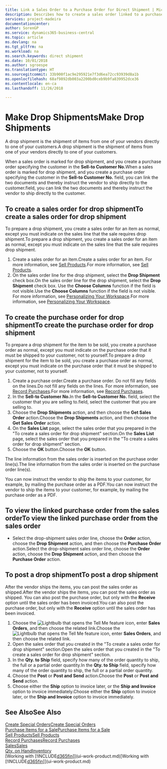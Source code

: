 ```yaml
---
title: Link a Sales Order to a Purchase Order for Direct Shipment | Microsoft Docs
description: Describes how to create a sales order linked to a purchase order to enable shipment directly from the vendor to the customer.
services: project-madeira
documentationcenter: 
author: SorenGP
ms.service: dynamics365-business-central
ms.topic: article
ms.devlang: na
ms.tgt_pltfrm: na
ms.workload: na
ms.search.keywords: direct shipment
ms.date: 10/01/2018
ms.author: sgroespe
ms.translationtype: HT
ms.sourcegitcommit: 33b900f1ac9e295921e7f3d6ea72cc93939d8a1b
ms.openlocfilehash: 68af9892db003a2200bd0ceb9b9fa839952dce36
ms.contentlocale: en-ca
ms.lasthandoff: 11/26/2018

---
```

# <a name="make-drop-shipments"></a><span data-ttu-id="58cc1-103">Make Drop Shipments</span><span class="sxs-lookup"><span data-stu-id="58cc1-103">Make Drop Shipments</span></span>
<span data-ttu-id="58cc1-104">A drop shipment is the shipment of items from one of your vendors directly to one of your customers.</span><span class="sxs-lookup"><span data-stu-id="58cc1-104">A drop shipment is the shipment of items from one of your vendors directly to one of your customers.</span></span>

<span data-ttu-id="58cc1-105">When a sales order is marked for drop shipment, and you create a purchase order specifying the customer in the **Sell-to Customer No.**</span><span class="sxs-lookup"><span data-stu-id="58cc1-105">When a sales order is marked for drop shipment, and you create a purchase order specifying the customer in the **Sell-to Customer No.**</span></span> <span data-ttu-id="58cc1-106">field, you can link the two documents and thereby instruct the vendor to ship directly to the customer.</span><span class="sxs-lookup"><span data-stu-id="58cc1-106">field, you can link the two documents and thereby instruct the vendor to ship directly to the customer.</span></span>

## <a name="to-create-a-sales-order-for-drop-shipment"></a><span data-ttu-id="58cc1-107">To create a sales order for drop shipment</span><span class="sxs-lookup"><span data-stu-id="58cc1-107">To create a sales order for drop shipment</span></span>
<span data-ttu-id="58cc1-108">To prepare a drop shipment, you create a sales order for an item as normal, except you must indicate on the sales line that the sale requires drop shipment.</span><span class="sxs-lookup"><span data-stu-id="58cc1-108">To prepare a drop shipment, you create a sales order for an item as normal, except you must indicate on the sales line that the sale requires drop shipment.</span></span>

1. <span data-ttu-id="58cc1-109">Create a sales order for an item.</span><span class="sxs-lookup"><span data-stu-id="58cc1-109">Create a sales order for an item.</span></span> <span data-ttu-id="58cc1-110">For more information, see [Sell Products](sales-how-sell-products.md).</span><span class="sxs-lookup"><span data-stu-id="58cc1-110">For more information, see [Sell Products](sales-how-sell-products.md).</span></span>
2. <span data-ttu-id="58cc1-111">On the sales order line for the drop shipment, select the **Drop Shipment** check box.</span><span class="sxs-lookup"><span data-stu-id="58cc1-111">On the sales order line for the drop shipment, select the **Drop Shipment** check box.</span></span> <span data-ttu-id="58cc1-112">Use the **Choose Columns** function if the field is not visible.</span><span class="sxs-lookup"><span data-stu-id="58cc1-112">Use the **Choose Columns** function if the field is not visible.</span></span> <span data-ttu-id="58cc1-113">For more information, see [Personalizing Your Workspace](ui-personalization-user.md).</span><span class="sxs-lookup"><span data-stu-id="58cc1-113">For more information, see [Personalizing Your Workspace](ui-personalization-user.md).</span></span>

## <a name="to-create-the-purchase-order-for-drop-shipment"></a><span data-ttu-id="58cc1-114">To create the purchase order for drop shipment</span><span class="sxs-lookup"><span data-stu-id="58cc1-114">To create the purchase order for drop shipment</span></span>
<span data-ttu-id="58cc1-115">To prepare a drop shipment for the item to be sold, you create a purchase order as normal, except you must indicate on the purchase order that it must be shipped to your customer, not to yourself.</span><span class="sxs-lookup"><span data-stu-id="58cc1-115">To prepare a drop shipment for the item to be sold, you create a purchase order as normal, except you must indicate on the purchase order that it must be shipped to your customer, not to yourself.</span></span>

1. <span data-ttu-id="58cc1-116">Create a purchase order.</span><span class="sxs-lookup"><span data-stu-id="58cc1-116">Create a purchase order.</span></span> <span data-ttu-id="58cc1-117">Do not fill any fields on the lines.</span><span class="sxs-lookup"><span data-stu-id="58cc1-117">Do not fill any fields on the lines.</span></span> <span data-ttu-id="58cc1-118">For more information, see [Record Purchases](purchasing-how-record-purchases.md).</span><span class="sxs-lookup"><span data-stu-id="58cc1-118">For more information, see [Record Purchases](purchasing-how-record-purchases.md).</span></span>
2. <span data-ttu-id="58cc1-119">In the **Sell-to Customer No.**</span><span class="sxs-lookup"><span data-stu-id="58cc1-119">In the **Sell-to Customer No.**</span></span> <span data-ttu-id="58cc1-120">field, select the customer that you are selling to.</span><span class="sxs-lookup"><span data-stu-id="58cc1-120">field, select the customer that you are selling to.</span></span>
3. <span data-ttu-id="58cc1-121">Choose the **Drop Shipments** action, and then choose the **Get Sales Order** action.</span><span class="sxs-lookup"><span data-stu-id="58cc1-121">Choose the **Drop Shipments** action, and then choose the **Get Sales Order** action.</span></span>
4. <span data-ttu-id="58cc1-122">On the **Sales List** page, select the sales order that you prepared in the "To create a sales order for drop shipment" section.</span><span class="sxs-lookup"><span data-stu-id="58cc1-122">On the **Sales List** page, select the sales order that you prepared in the "To create a sales order for drop shipment" section.</span></span>
5. <span data-ttu-id="58cc1-123">Choose the **OK** button.</span><span class="sxs-lookup"><span data-stu-id="58cc1-123">Choose the **OK** button.</span></span>

<span data-ttu-id="58cc1-124">The line information from the sales order is inserted on the purchase order line(s).</span><span class="sxs-lookup"><span data-stu-id="58cc1-124">The line information from the sales order is inserted on the purchase order line(s).</span></span>

<span data-ttu-id="58cc1-125">You can now instruct the vendor to ship the items to your customer, for example, by mailing the purchase order as a PDF.</span><span class="sxs-lookup"><span data-stu-id="58cc1-125">You can now instruct the vendor to ship the items to your customer, for example, by mailing the purchase order as a PDF.</span></span>     

## <a name="to-view-the-linked-purchase-order-from-the-sales-order"></a><span data-ttu-id="58cc1-126">To view the linked purchase order from the sales order</span><span class="sxs-lookup"><span data-stu-id="58cc1-126">To view the linked purchase order from the sales order</span></span>
* <span data-ttu-id="58cc1-127">Select the drop-shipment sales order line, choose the **Order** action, choose the **Drop Shipment** action, and then choose the **Purchase Order** action.</span><span class="sxs-lookup"><span data-stu-id="58cc1-127">Select the drop-shipment sales order line, choose the **Order** action, choose the **Drop Shipment** action, and then choose the **Purchase Order** action.</span></span>

## <a name="to-post-a-drop-shipment"></a><span data-ttu-id="58cc1-128">To post a drop shipment</span><span class="sxs-lookup"><span data-stu-id="58cc1-128">To post a drop shipment</span></span>
<span data-ttu-id="58cc1-129">After the vendor ships the items, you can post the sales order as shipped.</span><span class="sxs-lookup"><span data-stu-id="58cc1-129">After the vendor ships the items, you can post the sales order as shipped.</span></span> <span data-ttu-id="58cc1-130">You can also post the purchase order, but only with the **Receive** option until the sales order has been invoiced.</span><span class="sxs-lookup"><span data-stu-id="58cc1-130">You can also post the purchase order, but only with the **Receive** option until the sales order has been invoiced.</span></span>

1. <span data-ttu-id="58cc1-131">Choose the ![Lightbulb that opens the Tell Me feature](media/ui-search/search_small.png "Tell me what you want to do") icon, enter **Sales Orders**, and then choose the related link.</span><span class="sxs-lookup"><span data-stu-id="58cc1-131">Choose the ![Lightbulb that opens the Tell Me feature](media/ui-search/search_small.png "Tell me what you want to do") icon, enter **Sales Orders**, and then choose the related link.</span></span>
2. <span data-ttu-id="58cc1-132">Open the sales order that you created in the "To create a sales order for drop shipment" section.</span><span class="sxs-lookup"><span data-stu-id="58cc1-132">Open the sales order that you created in the "To create a sales order for drop shipment" section.</span></span>
3. <span data-ttu-id="58cc1-133">In the **Qty. to Ship** field, specify how many of the order quantity to ship, the full or a partial order quantity.</span><span class="sxs-lookup"><span data-stu-id="58cc1-133">In the **Qty. to Ship** field, specify how many of the order quantity to ship, the full or a partial order quantity.</span></span>
4. <span data-ttu-id="58cc1-134">Choose the **Post** or **Post and Send** action.</span><span class="sxs-lookup"><span data-stu-id="58cc1-134">Choose the **Post** or **Post and Send** action.</span></span>
5. <span data-ttu-id="58cc1-135">Choose either the **Ship** option to invoice later, or the **Ship and Invoice** option to invoice immediately.</span><span class="sxs-lookup"><span data-stu-id="58cc1-135">Choose either the **Ship** option to invoice later, or the **Ship and Invoice** option to invoice immediately.</span></span>

## <a name="see-also"></a><span data-ttu-id="58cc1-136">See Also</span><span class="sxs-lookup"><span data-stu-id="58cc1-136">See Also</span></span>
[<span data-ttu-id="58cc1-137">Create Special Orders</span><span class="sxs-lookup"><span data-stu-id="58cc1-137">Create Special Orders</span></span>](sales-how-to-create-special-orders.md)  
[<span data-ttu-id="58cc1-138">Purchase Items for a Sale</span><span class="sxs-lookup"><span data-stu-id="58cc1-138">Purchase Items for a Sale</span></span>](purchasing-how-purchase-products-sale.md)  
[<span data-ttu-id="58cc1-139">Sell Products</span><span class="sxs-lookup"><span data-stu-id="58cc1-139">Sell Products</span></span>](sales-how-sell-products.md)  
[<span data-ttu-id="58cc1-140">Record Purchases</span><span class="sxs-lookup"><span data-stu-id="58cc1-140">Record Purchases</span></span>](purchasing-how-record-purchases.md)  
[<span data-ttu-id="58cc1-141">Sales</span><span class="sxs-lookup"><span data-stu-id="58cc1-141">Sales</span></span>](sales-manage-sales.md)  
[<span data-ttu-id="58cc1-142">Qty. on Hand</span><span class="sxs-lookup"><span data-stu-id="58cc1-142">Inventory</span></span>](inventory-manage-inventory.md)  
<span data-ttu-id="58cc1-143">[Working with [!INCLUDE[d365fin](includes/d365fin_md.md)]](ui-work-product.md)</span><span class="sxs-lookup"><span data-stu-id="58cc1-143">[Working with [!INCLUDE[d365fin](includes/d365fin_md.md)]](ui-work-product.md)</span></span>

